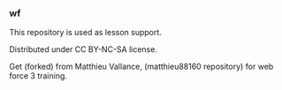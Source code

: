 ### wf

This repository is used as lesson support.

Distributed under CC BY-NC-SA license.

Get (forked) from Matthieu Vallance, (matthieu88160 repository) for web force 3 training.